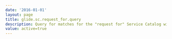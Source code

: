 ```yaml
---
date: '2016-01-01'
layout: page
title: glide.sc.request_for.query
description: Query for matches for the "request for" Service Catalog widget.
value: active=true
---
```

